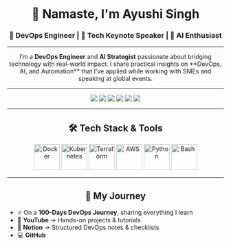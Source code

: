 <!-- Profile Header -->
<h1 align="center">👋 Namaste, I'm Ayushi Singh</h1>
<h3 align="center">🚀 DevOps Engineer | 🎤 Tech Keynote Speaker | 🤖 AI Enthusiast</h3>

---

<!-- About Section -->
<p align="center">
I’m a <b>DevOps Engineer</b> and <b>AI Strategist</b> passionate about bridging technology with real-world impact.  
I share practical insights on **DevOps, AI, and Automation** that I’ve applied while working with SMEs and speaking at global events.  
</p>

---

<!-- Badges / Quick Links -->
<p align="center">
  <a href="https://www.ayushisingh.com"><img src="https://img.shields.io/badge/🌐%20Website-ayushisingh.com-blue" /></a>
  <a href="https://www.linkedin.com/in/the-ayushi-singh/"><img src="https://img.shields.io/badge/LinkedIn-Ayushi%20Singh-blue?logo=linkedin" /></a>
  <a href="https://www.instagram.com/ayushisingh_official/"><img src="https://img.shields.io/badge/Instagram-@ayushisingh__official-pink?logo=instagram" /></a>
  <a href="https://github.com/TechWithHer"><img src="https://img.shields.io/badge/GitHub-TechWithHer-black?logo=github" /></a>
  <a href="https://www.strenure.com"><img src="https://img.shields.io/badge/Company-Strenure-brightgreen" /></a>
  <a href="https://chat.whatsapp.com/EWha4wltgYKKKiiNm5D86G"><img src="https://img.shields.io/badge/Community-Digital%20Transformation-green?logo=whatsapp" /></a>
</p>

---

<!-- Tech Logos -->
<h2 align="center">🛠️ Tech Stack & Tools</h2>
<p align="center">
  <img src="https://cdn.jsdelivr.net/gh/devicons/devicon/icons/docker/docker-original.svg" alt="Docker" width="60" height="60"/>
  <img src="https://cdn.jsdelivr.net/gh/devicons/devicon/icons/kubernetes/kubernetes-plain.svg" alt="Kubernetes" width="60" height="60"/>
  <img src="https://cdn.jsdelivr.net/gh/devicons/devicon/icons/terraform/terraform-original.svg" alt="Terraform" width="60" height="60"/>
  <img src="https://cdn.jsdelivr.net/gh/devicons/devicon/icons/amazonwebservices/amazonwebservices-original.svg" alt="AWS" width="60" height="60"/>
  <img src="https://cdn.jsdelivr.net/gh/devicons/devicon/icons/python/python-original.svg" alt="Python" width="60" height="60"/>
  <img src="https://cdn.jsdelivr.net/gh/devicons/devicon/icons/bash/bash-original.svg" alt="Bash" width="60" height="60"/>
</p>

---

<!-- Journey Section -->
<h2 align="center">🚀 My Journey</h2>

- 🔥 On a **100-Days DevOps Journey**, sharing everything I learn  
- 🎥 **YouTube** → Hands-on projects & tutorials  
- 📒 **Notion** → Structured DevOps notes & checklists  
- 💻 **GitHub**
